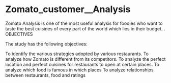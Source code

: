 # Zomato_customer__Analysis
Zomato Analysis is one of the most useful analysis for foodies who want to taste the best cuisines of every part of the world which lies in their budget.
. OBJECTIVES

The study has the following objectives:

To identify the various strategies adopted by various restaurants.
To analyze how Zomato is different from its competitors.
To analyze the perfect location and perfect cuisines for restaurants to open at certain places.
To analyze which food is famous in which places
To analyze relationships between restaurants, food and ratings
